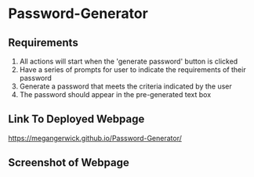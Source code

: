 # Password-Generator

## Requirements
1. All actions will start when the 'generate password' button is clicked
2. Have a series of prompts for user to indicate the requirements of their password
3. Generate a password that meets the criteria indicated by the user
4. The password should appear in the pre-generated text box

## Link To Deployed Webpage
https://megangerwick.github.io/Password-Generator/

## Screenshot of Webpage
